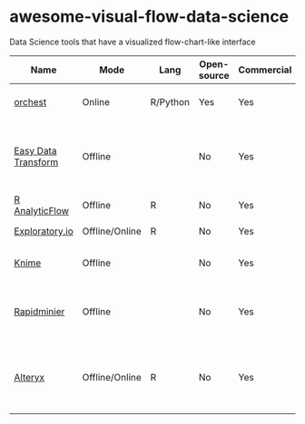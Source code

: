 # awesome-visual-flow-data-science
Data Science tools that have a visualized flow-chart-like interface 

| Name                                                      | Mode           | Lang     | Open-source | Commercial | Notes                                                           |
|-----------------------------------------------------------|----------------|----------|-------------|------------|-----------------------------------------------------------------|
| [orchest](https://github.com/orchest/orchest)             | Online         | R/Python | Yes         | Yes        | Works with Jupyter notebooks                                    |
| [Easy Data Transform](https://www.easydatatransform.com/) | Offline        |  | No       | Yes                   | Seems to be aimed at people who don't want to learn python or R |
| [R AnalyticFlow](https://r.analyticflow.com/en/)          | Offline        | R        | No          | Yes        | Seems quite niche                                               |
| [Exploratory.io](https://exploratory.io/)                 | Offline/Online | R        | No          | Yes        | Minimal flow                                                    |
| [Knime](https://www.knime.com/)                           | Offline        |          | No          | Yes        | Seems quite complicated                                         |
| [Rapidminier](https://www.knime.com/)                     | Offline        |          | No          | Yes        | the free version can only deal with 100k rows                   |
| [Alteryx](https://www.alteryx.com/)                     | Offline/Online        |    R      | No          | Yes        | Seems to be wholly focused on the corporate market |

